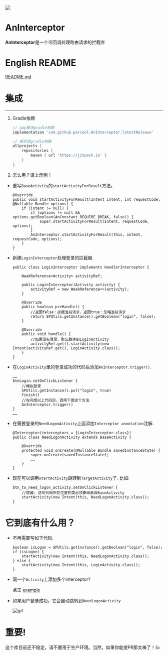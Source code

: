 [![](https://jitpack.io/v/parcool/AnInterceptor.svg)](https://jitpack.io/#parcool/AnInterceptor)
# AnInterceptor
**AnInterceptor**是一个带回调处理路由请求的拦截库

# English README
[README.md](https://github.com/parcool/AnInterceptor)

# 集成
---
1. Gradle依赖

    ```groovy
    // app模块gradle依赖
    implementation 'com.github.parcool:AnInterceptor:latestRelease'
    ```

    ```groovy
    // 根目录gradle依赖
    allprojects {
		repositories {
			maven { url 'https://jitpack.io' }
		}
	}
    ```

2. 怎么用？请上示例！
* 重写`BaseActivity`的`startActivityForResult`方法。
    ```
    @Override
    public void startActivityForResult(Intent intent, int requestCode, @Nullable Bundle options) {
        if (intent != null) {
            if (options != null && options.getBoolean(AnConstant.REQUIRE_BREAK, false)) {
                super.startActivityForResult(intent, requestCode, options);
            }
            AnInterceptor.startActivityForResult(this, intent, requestCode, options);
        }
    }
    ```
* 新建`LoginInterceptor`处理登录的拦截器.
    ```
    public class LoginInterceptor implements HandlerInterceptor {
    
        WeakReference<Activity> activityRef;
    
        public LoginInterceptor(Activity activity) {
            activityRef = new WeakReference<>(activity);
        }
    
        @Override
        public boolean preHandle() {
            //返回false：拦截当前请求，返回true：忽略当前请求
            return SPUtils.getInstance().getBoolean("login", false);
        }
    
        @Override
        public void handle() {
            //如果没有登录，那么跳转到LoginActivity
            activityRef.get().startActivity(new Intent(activityRef.get(), LoginActivity.class));
        }
    }
    ```
* 在`LoginActivity`里的登录成功的代码后添加`AnInterceptor.trigger()`.
    ```
    ……
    btnLogin.setOnClickListener {
        //模拟登录
        SPUtils.getInstance().put("login", true)
        finish()
        //在完成以上代码后，调用下面这个方法
        AnInterceptor.trigger()    
    }
    ……
    ```
* 在需要登录的`NeedLogonActivity`上面添加`Interceptor annotation`注解.
    ```
    @Interceptor(interceptors = {LoginInterceptor.class})
    public class NeedLogonActivity extends BaseActivity {
    
        @Override
        protected void onCreate(@Nullable Bundle savedInstanceState) {
            super.onCreate(savedInstanceState);
            ……
        }
    }    
    ```
* 现在可以调用`startActivity`跳转到`TargetActivity`了. 比如:

    ```
    btn_to_need_logon_activity.setOnClickListener {
        //提醒: 这句代码所在位置的类必须要继承自BaseActivity
        startActivity(new Intent(this, NeedLogonActivity.class));
    }
    ```
# 它到底有什么用？
* 不再需要写如下代码.

    ```
    boolean isLogon = SPUtils.getInstance().getBoolean("login", false);
    if (isLogon) {
        startActivity(new Intent(this, NeedLogonActivity.class));
    } else {
        startActivity(new Intent(this, LoginActivity.class));
    }
    ```
* 同一个`Activity`上添加多个interceptor?

    点击 [example](https://github.com/parcool/AnInterceptor/tree/master/example)

* 如果用户登录成功，它会自动跳转到`NeedLogonActivity`

    ![gif](https://github.com/parcool/AnInterceptor/raw/master/gif.gif)


# 重要!
这个库目前还不稳定，请不要用于生产环境。当然，如果你能提PR那太棒了！👍